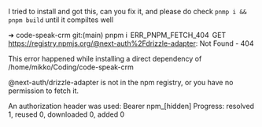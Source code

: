 I tried to install and got this, can you fix it, and please do check `pnmp i && pnpm build` until it compiltes well

➜  code-speak-crm git:(main) pnpm i
 ERR_PNPM_FETCH_404  GET https://registry.npmjs.org/@next-auth%2Fdrizzle-adapter: Not Found - 404

This error happened while installing a direct dependency of /home/mikko/Coding/code-speak-crm

@next-auth/drizzle-adapter is not in the npm registry, or you have no permission to fetch it.

An authorization header was used: Bearer npm_[hidden]
Progress: resolved 1, reused 0, downloaded 0, added 0
